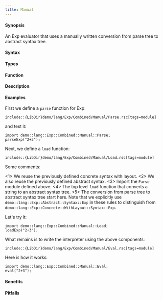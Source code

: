 ```yaml
---
title: Manual
---
```


#### Synopsis

An Exp evaluator that uses a manually written conversion from parse tree to abstract syntax tree.

#### Syntax

#### Types

#### Function

#### Description

#### Examples

First we define a `parse` function for Exp:

```rascal
include::{LibDir}demo/lang/Exp/Combined/Manual/Parse.rsc[tags=module]
```

and test it:
```rascal-shell
import demo::lang::Exp::Combined::Manual::Parse;
parseExp("2+3");
```

Next, we define a `load` function:
```rascal
include::{LibDir}demo/lang/Exp/Combined/Manual/Load.rsc[tags=module]
```

Some comments:

<1> We reuse the previously defined concrete syntax with layout.
<2> We also reuse the previously defined abstract syntax.
<3> Import the `Parse` module defined above.
<4> The top level `load` function that converts a string to an abstract syntax tree.
<5> The conversion from parse tree to abstract syntax tree start here. Note that we
    explicitly use `demo::lang::Exp::Abstract::Syntax::Exp` in these
    rules to distinguish from `demo::lang::Exp::Concrete::WithLayout::Syntax::Exp`.


Let's try it:
```rascal-shell
import demo::lang::Exp::Combined::Manual::Load;
loadExp("2+3");
```


What remains is to write the interpreter using the above components:
```rascal
include::{LibDir}demo/lang/Exp/Combined/Manual/Eval.rsc[tags=module]
```

                
Here is how it works:
```rascal-shell
import demo::lang::Exp::Combined::Manual::Eval;
eval("2+3");
```

#### Benefits

#### Pitfalls

